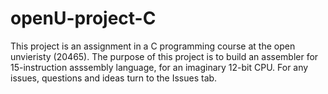 # openU-project-C
This project is an assignment in a C programming course at the open unvieristy (20465). The purpose of this project is to build an assembler for 15-instruction asssembly language, for an imaginary 12-bit CPU. For any issues, questions and ideas turn to the Issues tab.
